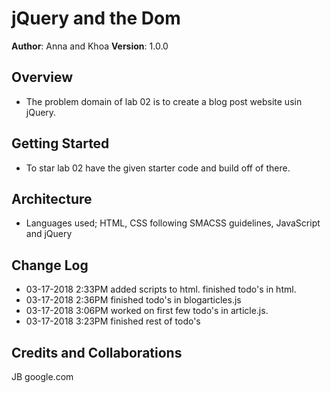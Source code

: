 # jQuery and the Dom

**Author**: Anna and Khoa
**Version**: 1.0.0

## Overview
- The problem domain of lab 02 is to create a blog post website usin jQuery.

## Getting Started
- To star lab 02 have the given starter code and build off of there.

## Architecture
- Languages used; HTML, CSS following SMACSS guidelines, JavaScript and jQuery

## Change Log
- 03-17-2018 2:33PM added scripts to html. finished todo's in html.
- 03-17-2018 2:36PM finished todo's in blogarticles.js
- 03-17-2018 3:06PM worked on first few todo's in article.js.
- 03-17-2018 3:23PM finished rest of todo's

## Credits and Collaborations
JB 
google.com